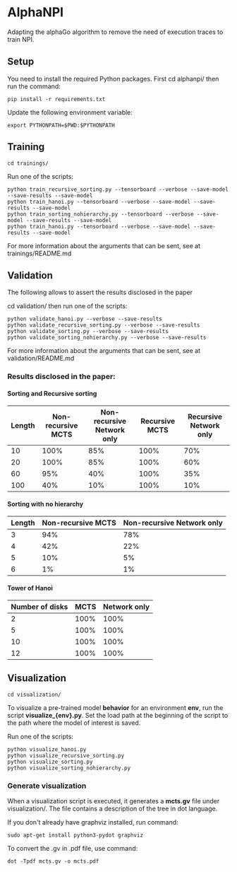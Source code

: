 # AlphaNPI

Adapting the alphaGo algorithm  to remove the need of execution traces to train NPI.

## Setup
You need to install the required Python packages. First cd alphanpi/ then run the command:

    pip install -r requirements.txt


Update the following environment variable:

    export PYTHONPATH=$PWD:$PYTHONPATH

## Training

    cd trainings/

Run one of the scripts:

    python train_recursive_sorting.py --tensorboard --verbose --save-model --save-results --save-model
    python train_hanoi.py --tensorboard --verbose --save-model --save-results --save-model
    python train_sorting_nohierarchy.py --tensorboard --verbose --save-model --save-results --save-model
    python train_hanoi.py --tensorboard --verbose --save-model --save-results --save-model
For more information about the arguments that can be sent, see at trainings/README.md
    

## Validation

The following allows to assert the results disclosed in the paper

cd validation/ then run one of the scripts:


    python validate_hanoi.py --verbose --save-results
    python validate_recursive_sorting.py --verbose --save-results
    python validate_sorting.py --verbose --save-results
    python validate_sorting_nohierarchy.py --verbose --save-results
For more information about the arguments that can be sent, see at validation/README.md


### Results disclosed in the paper:
#### Sorting and Recursive sorting

| Length | Non-recursive MCTS | Non-recursive Network only | Recursive MCTS | Recursive Network only |
| ------ | ------ | ------ | ------ | ------ |
| 10 | 100% | 85% | 100% | 70% |
| 20 | 100% | 85% | 100% | 60% |
| 60 | 95% | 40% | 100% | 35% |
| 100 | 40% | 10% | 100% | 10% |

#### Sorting with no hierarchy

| Length | Non-recursive MCTS | Non-recursive Network only |
| ------ | ------ | ------ |
| 3 | 94% | 78% |
| 4 | 42% | 22% |
| 5 | 10% | 5% |
| 6 | 1% | 1% |

#### Tower of Hanoi

| Number of disks | MCTS | Network only |
| ------ | ------ | ------ |
| 2 | 100% | 100% |
| 5 | 100% | 100% |
| 10 | 100% | 100% |
| 12 | 100% | 100% |
    
## Visualization

    cd visualization/

To visualize a pre-trained model **behavior** for an environment **env**, run the script **visualize_{env}.py**. Set the load path at the beginning of the script to the path where the model of interest is saved.

Run one of the scripts:

    python visualize_hanoi.py
    python visualize_recursive_sorting.py
    python visualize_sorting.py
    python visualize_sorting_nohierarchy.py
    
### Generate visualization
When a visualization script is executed, it generates a **mcts.gv** file under visualization/. The file contains a description of the tree in dot language. 

If you don't already have graphviz installed, run command:

    sudo apt-get install python3-pydot graphviz

To convert the .gv in .pdf file, use command:

    dot -Tpdf mcts.gv -o mcts.pdf



    
    